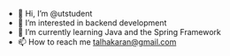 - 👋 Hi, I’m @utstudent
- 👀 I’m interested in backend development
- 🌱 I’m currently learning Java and the Spring Framework
- 📫 How to reach me talhakaran@gmail.com

<!---
utstudent/utstudent is a ✨ special ✨ repository because its `README.md` (this file) appears on your GitHub profile.
You can click the Preview link to take a look at your changes.
--->
